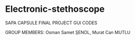 # Electronic-stethoscope

SAPA CAPSULE FINAL PROJECT GUI CODES 

GROUP MEMBERS: Osman Samet ŞENOL, Murat Can MUTLU
